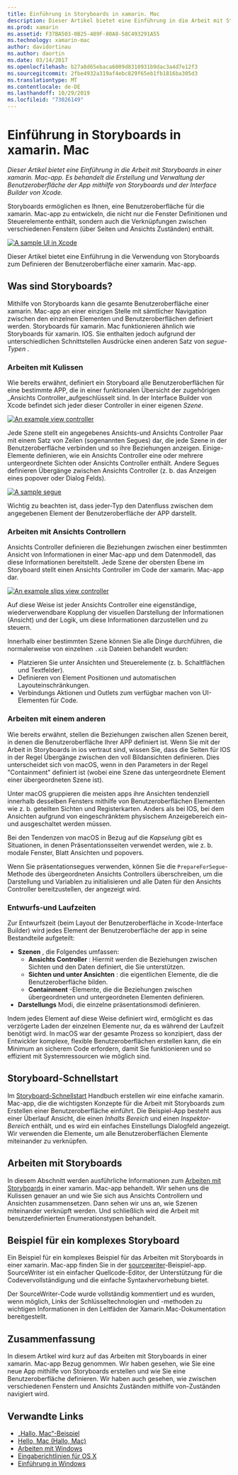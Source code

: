```yaml
---
title: Einführung in Storyboards in xamarin. Mac
description: Dieser Artikel bietet eine Einführung in die Arbeit mit Storyboards in einer xamarin. Mac-app. Sie erfahren, wie Sie die UI der App mit Storyboards und Interface Builder von Xcode erstellen und verwalten.
ms.prod: xamarin
ms.assetid: F37BA503-0B25-489F-80A8-58C493291A55
ms.technology: xamarin-mac
author: davidortinau
ms.author: daortin
ms.date: 03/14/2017
ms.openlocfilehash: b27a8d65ebaca6009d8310931b9dac3a4d7e12f3
ms.sourcegitcommit: 2fbe4932a319af4ebc829f65eb1fb1816ba305d3
ms.translationtype: MT
ms.contentlocale: de-DE
ms.lasthandoff: 10/29/2019
ms.locfileid: "73026149"
---
```

# <a name="introduction-to-storyboards-in-xamarinmac"></a>Einführung in Storyboards in xamarin. Mac

_Dieser Artikel bietet eine Einführung in die Arbeit mit Storyboards in einer xamarin. Mac-app. Es behandelt die Erstellung und Verwaltung der Benutzeroberfläche der App mithilfe von Storyboards und der Interface Builder von Xcode._

Storyboards ermöglichen es Ihnen, eine Benutzeroberfläche für die xamarin. Mac-app zu entwickeln, die nicht nur die Fenster Definitionen und Steuerelemente enthält, sondern auch die Verknüpfungen zwischen verschiedenen Fenstern (über Seiten und Ansichts Zuständen) enthält.

[![](images/intro01.png "A sample UI in Xcode")](images/intro01.png#lightbox)

Dieser Artikel bietet eine Einführung in die Verwendung von Storyboards zum Definieren der Benutzeroberfläche einer xamarin. Mac-app.

<a name="What-are-Storyboards" />

## <a name="what-are-storyboards"></a>Was sind Storyboards?

Mithilfe von Storyboards kann die gesamte Benutzeroberfläche einer xamarin. Mac-app an einer einzigen Stelle mit sämtlicher Navigation zwischen den einzelnen Elementen und Benutzeroberflächen definiert werden. Storyboards für xamarin. Mac funktionieren ähnlich wie Storyboards für xamarin. IOS. Sie enthalten jedoch aufgrund der unterschiedlichen Schnittstellen Ausdrücke einen anderen Satz von _segue-Typen_ .

<a name="Working-with-Scenes" />

### <a name="working-with-scenes"></a>Arbeiten mit Kulissen

Wie bereits erwähnt, definiert ein Storyboard alle Benutzeroberflächen für eine bestimmte APP, die in einer funktionalen Übersicht der zugehörigen _Ansichts Controller_aufgeschlüsselt sind. In der Interface Builder von Xcode befindet sich jeder dieser Controller in einer eigenen _Szene_.

[![](images/intro02.png "An example view controller")](images/intro02.png#lightbox)

Jede Szene stellt ein angegebenes Ansichts-und Ansichts Controller Paar mit einem Satz von Zeilen (sogenannten Segues) dar, die jede Szene in der Benutzeroberfläche verbinden und so ihre Beziehungen anzeigen. Einige-Elemente definieren, wie ein Ansichts Controller eine oder mehrere untergeordnete Sichten oder Ansichts Controller enthält. Andere Segues definieren Übergänge zwischen Ansichts Controller (z. b. das Anzeigen eines popover oder Dialog Felds). 

[![](images/intro03.png "A sample segue")](images/intro03.png#lightbox)

Wichtig zu beachten ist, dass jeder-Typ den Datenfluss zwischen dem angegebenen Element der Benutzeroberfläche der APP darstellt.

<a name="Working-with-View-Controllers" />

### <a name="working-with-view-controllers"></a>Arbeiten mit Ansichts Controllern

Ansichts Controller definieren die Beziehungen zwischen einer bestimmten Ansicht von Informationen in einer Mac-app und dem Datenmodell, das diese Informationen bereitstellt. Jede Szene der obersten Ebene im Storyboard stellt einen Ansichts Controller im Code der xamarin. Mac-app dar.

[![](images/intro04.png "An example slips view controller")](images/intro04.png#lightbox)

Auf diese Weise ist jeder Ansichts Controller eine eigenständige, wiederverwendbare Kopplung der visuellen Darstellung der Informationen (Ansicht) und der Logik, um diese Informationen darzustellen und zu steuern.

Innerhalb einer bestimmten Szene können Sie alle Dinge durchführen, die normalerweise von einzelnen `.xib` Dateien behandelt wurden: 

- Platzieren Sie unter Ansichten und Steuerelemente (z. b. Schaltflächen und Textfelder).
- Definieren von Element Positionen und automatischen Layouteinschränkungen.
- Verbindungs Aktionen und Outlets zum verfügbar machen von UI-Elementen für Code.

<a name="Working-with-Segues" />

### <a name="working-with-segues"></a>Arbeiten mit einem anderen

Wie bereits erwähnt, stellen die Beziehungen zwischen allen Szenen bereit, in denen die Benutzeroberfläche Ihrer APP definiert ist. Wenn Sie mit der Arbeit in Storyboards in ios vertraut sind, wissen Sie, dass die Seiten für IOS in der Regel Übergänge zwischen den voll Bildansichten definieren. Dies unterscheidet sich von macOS, wenn in den Parameters in der Regel "Containment" definiert ist (wobei eine Szene das untergeordnete Element einer übergeordneten Szene ist).

Unter macOS gruppieren die meisten apps ihre Ansichten tendenziell innerhalb desselben Fensters mithilfe von Benutzeroberflächen Elementen wie z. b. geteilten Sichten und Registerkarten. Anders als bei IOS, bei dem Ansichten aufgrund von eingeschränktem physischem Anzeigebereich ein-und ausgeschaltet werden müssen.

Bei den Tendenzen von macOS in Bezug auf die _Kapselung_ gibt es Situationen, in denen Präsentationsseiten verwendet werden, wie z. b. modale Fenster, Blatt Ansichten und popovers.

Wenn Sie präsentationsegues verwenden, können Sie die `PrepareForSegue`-Methode des übergeordneten Ansichts Controllers überschreiben, um die Darstellung und Variablen zu initialisieren und alle Daten für den Ansichts Controller bereitzustellen, der angezeigt wird.

<a name="Design-and-Run-Times" />

### <a name="design-and-run-times"></a>Entwurfs-und Laufzeiten

Zur Entwurfszeit (beim Layout der Benutzeroberfläche in Xcode-Interface Builder) wird jedes Element der Benutzeroberfläche der app in seine Bestandteile aufgeteilt:

- **Szenen** , die Folgendes umfassen:
  - **Ansichts Controller** : Hiermit werden die Beziehungen zwischen Sichten und den Daten definiert, die Sie unterstützen.
  - **Sichten und unter Ansichten** : die eigentlichen Elemente, die die Benutzeroberfläche bilden.
  - **Containment** -Elemente, die die Beziehungen zwischen übergeordneten und untergeordneten Elementen definieren.
- **Darstellungs** Modi, die einzelne präsentationsmodi definieren. 

Indem jedes Element auf diese Weise definiert wird, ermöglicht es das verzögerte Laden der einzelnen Elemente nur, da es während der Laufzeit benötigt wird. In macOS war der gesamte Prozess so konzipiert, dass der Entwickler komplexe, flexible Benutzeroberflächen erstellen kann, die ein Minimum an sicherem Code erfordern, damit Sie funktionieren und so effizient mit Systemressourcen wie möglich sind.

<a name="Storyboard-Quick-Start" />

## <a name="storyboard-quick-start"></a>Storyboard-Schnellstart

Im [Storyboard-Schnellstart](~/mac/platform/storyboards/quickstart.md) Handbuch erstellen wir eine einfache xamarin. Mac-app, die die wichtigsten Konzepte für die Arbeit mit Storyboards zum Erstellen einer Benutzeroberfläche einführt. Die Beispiel-App besteht aus einer Überlauf Ansicht, die einen _Inhalts Bereich_ und einen _Inspektor-Bereich_ enthält, und es wird ein einfaches Einstellungs Dialogfeld angezeigt. Wir verwenden die Elemente, um alle Benutzeroberflächen Elemente miteinander zu verknüpfen.

<a name="Working-with-Storyboards" />

## <a name="working-with-storyboards"></a>Arbeiten mit Storyboards

In diesem Abschnitt werden ausführliche Informationen zum [Arbeiten mit Storyboards](~/mac/platform/storyboards/indepth.md) in einer xamarin. Mac-app behandelt. Wir sehen uns die Kulissen genauer an und wie Sie sich aus Ansichts Controllern und Ansichten zusammensetzen. Dann sehen wir uns an, wie Szenen miteinander verknüpft werden. Und schließlich wird die Arbeit mit benutzerdefinierten Enumerationstypen behandelt. 

<a name="Complex-Storyboard-Example" />

## <a name="complex-storyboard-example"></a>Beispiel für ein komplexes Storyboard

Ein Beispiel für ein komplexes Beispiel für das Arbeiten mit Storyboards in einer xamarin. Mac-app finden Sie in der [sourcewriter](https://docs.microsoft.com/samples/xamarin/mac-samples/sourcewriter)-Beispiel-app. SourceWriter ist ein einfacher Quellcode-Editor, der Unterstützung für die Codevervollständigung und die einfache Syntaxhervorhebung bietet.

Der SourceWriter-Code wurde vollständig kommentiert und es wurden, wenn möglich, Links der Schlüsseltechnologien und -methoden zu wichtigen Informationen in den Leitfäden der Xamarin.Mac-Dokumentation bereitgestellt.

<a name="Summary" />

## <a name="summary"></a>Zusammenfassung

In diesem Artikel wird kurz auf das Arbeiten mit Storyboards in einer xamarin. Mac-app Bezug genommen. Wir haben gesehen, wie Sie eine neue App mithilfe von Storyboards erstellen und wie Sie eine Benutzeroberfläche definieren. Wir haben auch gesehen, wie zwischen verschiedenen Fenstern und Ansichts Zuständen mithilfe von-Zuständen navigiert wird.

## <a name="related-links"></a>Verwandte Links

- [„Hallo, Mac“-Beispiel](https://docs.microsoft.com/samples/xamarin/mac-samples/hello-mac)
- [Hello, Mac (Hallo, Mac)](~/mac/get-started/hello-mac.md)
- [Arbeiten mit Windows](~/mac/user-interface/window.md)
- [Eingaberichtlinien für OS X](https://developer.apple.com/library/mac/documentation/UserExperience/Conceptual/OSXHIGuidelines/)
- [Einführung in Windows](https://developer.apple.com/library/mac/documentation/Cocoa/Conceptual/WinPanel/Introduction.html#//apple_ref/doc/uid/10000031-SW1)
